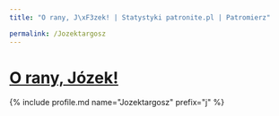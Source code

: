 ```yaml
---
title: "O rany, J\xF3zek! | Statystyki patronite.pl | Patromierz"

permalink: /Jozektargosz
---
```


# [O rany, Józek!](https://patronite.pl/Jozektargosz)

{% include profile.md name="Jozektargosz" prefix="j" %}
